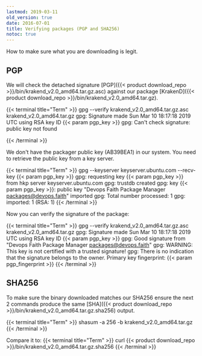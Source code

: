 ```yaml
---
lastmod: 2019-03-11
old_version: true
date: 2016-07-01
title: Verifying packages (PGP and SHA256)
notoc: true
---
```

How to make sure what you are downloading is legit.

## PGP
We will check the detached signature [PGP]({{< product download_repo >}}/bin/krakend_v2.0_amd64.tar.gz.asc) against our package [KrakenD]({{< product download_repo >}}/bin/krakend_v2.0_amd64.tar.gz).

{{< terminal title="Term" >}}
gpg --verify krakend_v2.0_amd64.tar.gz.asc krakend_v2.0_amd64.tar.gz
gpg: Signature made Sun Mar 10 18:17:18 2019 UTC using RSA key ID {{< param pgp_key >}}
gpg: Can't check signature: public key not found

{{< /terminal >}}


We don't have the packager public key (AB39BEA1) in our system. You need to retrieve the public key from a key server.

{{< terminal title="Term" >}}
gpg --keyserver keyserver.ubuntu.com --recv-key {{< param pgp_key >}}
gpg: requesting key {{< param pgp_key >}} from hkp server keyserver.ubuntu.com
gpg: trustdb created
gpg: key {{< param pgp_key >}}: public key "Devops Faith Package Manager <packages@devops.faith>" imported
gpg: Total number processed: 1
gpg: imported: 1	(RSA: 1)
{{< /terminal >}}

Now you can verify the signature of the package:

{{< terminal title="Term" >}}
gpg --verify krakend_v2.0_amd64.tar.gz.asc krakend_v2.0_amd64.tar.gz
gpg: Signature made Sun Mar 10 18:17:18 2019 UTC using RSA key ID {{< param pgp_key >}}
gpg: Good signature from "Devops Faith Package Manager <packages@devops.faith>"
gpg: WARNING: This key is not certified with a trusted signature!
gpg:					There is no indication that the signature belongs to the owner.
Primary key fingerprint: {{< param pgp_fingerprint >}}
{{< /terminal >}}


## SHA256

To make sure the binary downloaded matches our SHA256 ensure the next 2 commands produce the same [SHA]({{< product download_repo >}}/bin/krakend_v2.0_amd64.tar.gz.sha256) output.

{{< terminal title="Term" >}}
shasum -a 256 -b krakend_v2.0_amd64.tar.gz
{{< /terminal >}}

Compare it to:
{{< terminal title="Term" >}}
curl {{< product download_repo >}}/bin/krakend_v2.0_amd64.tar.gz.sha256
{{< /terminal >}}